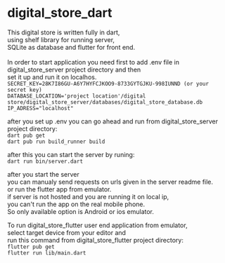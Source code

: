 # digital_store_dart
This digital store is written fully in dart,\
using shelf library for running server,\
SQLite as database and flutter for front end. \
\
In order to start application you need first to add .env file in digital_store_server project directory and then \
set it up and run it on localhos. \
`SECRET_KEY=28K7I86GU-A6Y7HYFCJKOO9-8733GYTGJKU-998IUNND (or your secret key)` \
`DATABASE_LOCATION='project location'/digital store/digital_store_server/databases/digital_store_database.db` \
`IP_ADRESS="localhost" `

after you set up .env you can go ahead 
and run from digital_store_server project directory: \
 `dart pub get` \
 `dart pub run build_runner build` 

after this you can start the server by runing: \
 `dart run bin/server.dart `

after you start the server \
you can manualy send requests on urls given in the server readme file. \
or run the flutter app from emulator. \
if server is not hosted and you are running it on local ip, \
you can't run the app on the real mobile phone. \
So only available option is Android or ios emulator. 

To run digital_store_flutter user end application from emulator, \
select target device from your editor and \
run this command from digital_store_flutter project directory: \
`flutter pub get` \
`flutter run lib/main.dart `


